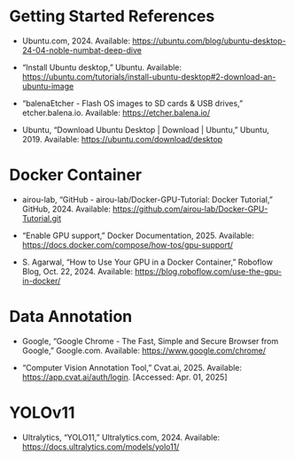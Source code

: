 # Getting Started References

- Ubuntu.com, 2024. Available: https://ubuntu.com/blog/ubuntu-desktop-24-04-noble-numbat-deep-dive 


- “Install Ubuntu desktop,” Ubuntu. Available: https://ubuntu.com/tutorials/install-ubuntu-desktop#2-download-an-ubuntu-image 


- “balenaEtcher - Flash OS images to SD cards & USB drives,” etcher.balena.io. Available: https://etcher.balena.io/ 
 

- Ubuntu, “Download Ubuntu Desktop | Download | Ubuntu,” Ubuntu, 2019. Available: https://ubuntu.com/download/desktop 


 # Docker Container

- airou-lab, “GitHub - airou-lab/Docker-GPU-Tutorial: Docker Tutorial,” GitHub, 2024. Available: https://github.com/airou-lab/Docker-GPU-Tutorial.git


- “Enable GPU support,” Docker Documentation, 2025. Available: https://docs.docker.com/compose/how-tos/gpu-support/ 


- S. Agarwal, “How to Use Your GPU in a Docker Container,” Roboflow Blog, Oct. 22, 2024. Available: https://blog.roboflow.com/use-the-gpu-in-docker/ 


 # Data Annotation

- Google, “Google Chrome - The Fast, Simple and Secure Browser from Google,” Google.com. Available: https://www.google.com/chrome/ 
 

- “Computer Vision Annotation Tool,” Cvat.ai, 2025. Available: https://app.cvat.ai/auth/login. [Accessed: Apr. 01, 2025] 


# YOLOv11 

- Ultralytics, “YOLO11,” Ultralytics.com, 2024. Available: https://docs.ultralytics.com/models/yolo11/
